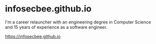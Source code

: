 # infosecbee.github.io
I'm a career relauncher with an engineering degree in Computer Science and 15 years of experience as a software engineer.

https://infosecbee.github.io
